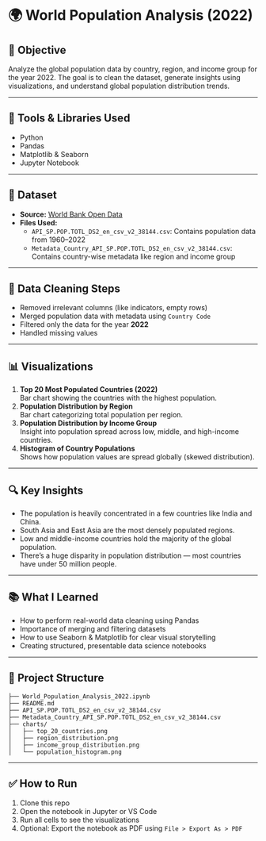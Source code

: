 
# 🌍 World Population Analysis (2022)

## 📌 Objective
Analyze the global population data by country, region, and income group for the year 2022. The goal is to clean the dataset, generate insights using visualizations, and understand global population distribution trends.

---

## 🧰 Tools & Libraries Used
- Python
- Pandas
- Matplotlib & Seaborn
- Jupyter Notebook

---

## 📁 Dataset
- **Source:** [World Bank Open Data](https://data.worldbank.org/indicator/SP.POP.TOTL)
- **Files Used:**
  - `API_SP.POP.TOTL_DS2_en_csv_v2_38144.csv`: Contains population data from 1960–2022
  - `Metadata_Country_API_SP.POP.TOTL_DS2_en_csv_v2_38144.csv`: Contains country-wise metadata like region and income group

---

## 🧹 Data Cleaning Steps
- Removed irrelevant columns (like indicators, empty rows)
- Merged population data with metadata using `Country Code`
- Filtered only the data for the year **2022**
- Handled missing values

---

## 📊 Visualizations
1. **Top 20 Most Populated Countries (2022)**  
   Bar chart showing the countries with the highest population.
2. **Population Distribution by Region**  
   Bar chart categorizing total population per region.
3. **Population Distribution by Income Group**  
   Insight into population spread across low, middle, and high-income countries.
4. **Histogram of Country Populations**  
   Shows how population values are spread globally (skewed distribution).

---

## 🔍 Key Insights
- The population is heavily concentrated in a few countries like India and China.
- South Asia and East Asia are the most densely populated regions.
- Low and middle-income countries hold the majority of the global population.
- There’s a huge disparity in population distribution — most countries have under 50 million people.

---

## 📚 What I Learned
- How to perform real-world data cleaning using Pandas
- Importance of merging and filtering datasets
- How to use Seaborn & Matplotlib for clear visual storytelling
- Creating structured, presentable data science notebooks

---

## 📁 Project Structure
```
├── World_Population_Analysis_2022.ipynb
├── README.md
├── API_SP.POP.TOTL_DS2_en_csv_v2_38144.csv
├── Metadata_Country_API_SP.POP.TOTL_DS2_en_csv_v2_38144.csv
├── charts/
│   ├── top_20_countries.png
│   ├── region_distribution.png
│   ├── income_group_distribution.png
│   └── population_histogram.png
```

---

## ✅ How to Run
1. Clone this repo
2. Open the notebook in Jupyter or VS Code
3. Run all cells to see the visualizations
4. Optional: Export the notebook as PDF using `File > Export As > PDF`
